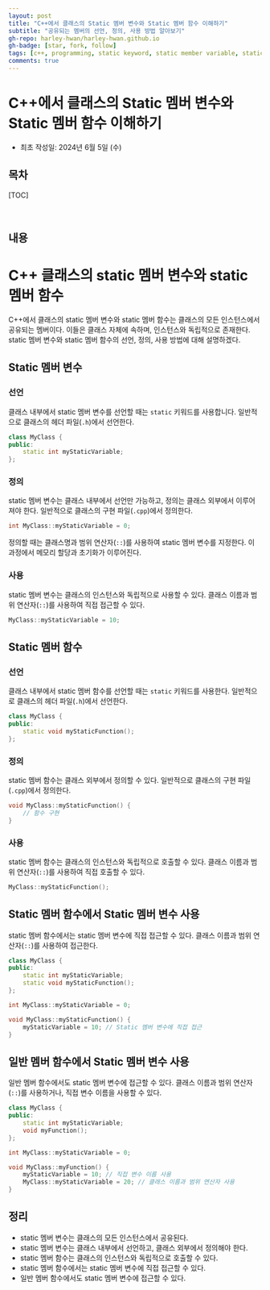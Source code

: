 ```yaml
---
layout: post
title: "C++에서 클래스의 Static 멤버 변수와 Static 멤버 함수 이해하기"
subtitle: "공유되는 멤버의 선언, 정의, 사용 방법 알아보기"
gh-repo: harley-hwan/harley-hwan.github.io
gh-badge: [star, fork, follow]
tags: [c++, programming, static keyword, static member variable, static member function]
comments: true
---
```

# C++에서 클래스의 Static 멤버 변수와 Static 멤버 함수 이해하기
- 최초 작성일: 2024년 6월 5일 (수)

## 목차

[TOC]

<br/>

## 내용

# C++ 클래스의 static 멤버 변수와 static 멤버 함수

C++에서 클래스의 static 멤버 변수와 static 멤버 함수는 클래스의 모든 인스턴스에서 공유되는 멤버이다.
이들은 클래스 자체에 속하며, 인스턴스와 독립적으로 존재한다. 
static 멤버 변수와 static 멤버 함수의 선언, 정의, 사용 방법에 대해 설명하겠다.

## Static 멤버 변수

### 선언

클래스 내부에서 static 멤버 변수를 선언할 때는 `static` 키워드를 사용합니다. 일반적으로 클래스의 헤더 파일(`.h`)에서 선언한다.

```cpp
class MyClass {
public:
    static int myStaticVariable;
};
```

### 정의

static 멤버 변수는 클래스 내부에서 선언만 가능하고, 정의는 클래스 외부에서 이루어져야 한다. 일반적으로 클래스의 구현 파일(`.cpp`)에서 정의한다.

```cpp
int MyClass::myStaticVariable = 0;
```

정의할 때는 클래스명과 범위 연산자(`::`)를 사용하여 static 멤버 변수를 지정한다. 이 과정에서 메모리 할당과 초기화가 이루어진다.

### 사용

static 멤버 변수는 클래스의 인스턴스와 독립적으로 사용할 수 있다. 클래스 이름과 범위 연산자(`::`)를 사용하여 직접 접근할 수 있다.

```cpp
MyClass::myStaticVariable = 10;
```

## Static 멤버 함수

### 선언

클래스 내부에서 static 멤버 함수를 선언할 때는 `static` 키워드를 사용한다. 일반적으로 클래스의 헤더 파일(`.h`)에서 선언한다.

```cpp
class MyClass {
public:
    static void myStaticFunction();
};
```

### 정의

static 멤버 함수는 클래스 외부에서 정의할 수 있다. 일반적으로 클래스의 구현 파일(`.cpp`)에서 정의한다.

```cpp
void MyClass::myStaticFunction() {
    // 함수 구현
}
```

### 사용

static 멤버 함수는 클래스의 인스턴스와 독립적으로 호출할 수 있다. 클래스 이름과 범위 연산자(`::`)를 사용하여 직접 호출할 수 있다.

```cpp
MyClass::myStaticFunction();
```

## Static 멤버 함수에서 Static 멤버 변수 사용

static 멤버 함수에서는 static 멤버 변수에 직접 접근할 수 있다. 클래스 이름과 범위 연산자(`::`)를 사용하여 접근한다.

```cpp
class MyClass {
public:
    static int myStaticVariable;
    static void myStaticFunction();
};

int MyClass::myStaticVariable = 0;

void MyClass::myStaticFunction() {
    myStaticVariable = 10; // Static 멤버 변수에 직접 접근
}
```

## 일반 멤버 함수에서 Static 멤버 변수 사용

일반 멤버 함수에서도 static 멤버 변수에 접근할 수 있다. 클래스 이름과 범위 연산자(`::`)를 사용하거나, 직접 변수 이름을 사용할 수 있다.

```cpp
class MyClass {
public:
    static int myStaticVariable;
    void myFunction();
};

int MyClass::myStaticVariable = 0;

void MyClass::myFunction() {
    myStaticVariable = 10; // 직접 변수 이름 사용
    MyClass::myStaticVariable = 20; // 클래스 이름과 범위 연산자 사용
}
```

## 정리

- static 멤버 변수는 클래스의 모든 인스턴스에서 공유된다.
- static 멤버 변수는 클래스 내부에서 선언하고, 클래스 외부에서 정의해야 한다.
- static 멤버 함수는 클래스의 인스턴스와 독립적으로 호출할 수 있다.
- static 멤버 함수에서는 static 멤버 변수에 직접 접근할 수 있다.
- 일반 멤버 함수에서도 static 멤버 변수에 접근할 수 있다.
